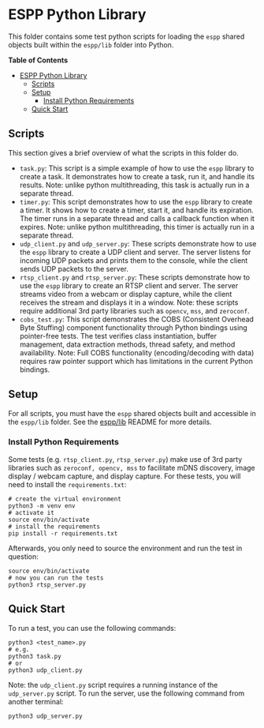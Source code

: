# ESPP Python Library

This folder contains some test python scripts for loading the `espp` shared
objects built within the `espp/lib` folder into Python.

<!-- markdown-toc start - Don't edit this section. Run M-x markdown-toc-refresh-toc -->
**Table of Contents**

- [ESPP Python Library](#espp-python-library)
  - [Scripts](#scripts)
  - [Setup](#setup)
    - [Install Python Requirements](#install-python-requirements)
  - [Quick Start](#quick-start)

<!-- markdown-toc end -->

## Scripts

This section gives a brief overview of what the scripts in this folder do.

- `task.py`: This script is a simple example of how to use the `espp` library to
  create a task. It demonstrates how to create a task, run it, and handle its
  results. Note: unlike python multithreading, this task is actually run in a
  separate thread.
- `timer.py`: This script demonstrates how to use the `espp` library to create a
  timer. It shows how to create a timer, start it, and handle its expiration.
  The timer runs in a separate thread and calls a callback function when it
  expires. Note: unlike python multithreading, this timer is actually run in a
  separate thread.
- `udp_client.py` and `udp_server.py`: These scripts demonstrate how to use the
  `espp` library to create a UDP client and server. The server listens for
  incoming UDP packets and prints them to the console, while the client sends
  UDP packets to the server.
- `rtsp_client.py` and `rtsp_server.py`: These scripts demonstrate how to use the
  `espp` library to create an RTSP client and server. The server streams video
  from a webcam or display capture, while the client receives the stream and
  displays it in a window. Note: these scripts require additional 3rd party
  libraries such as `opencv`, `mss`, and `zeroconf`.
- `cobs_test.py`: This script demonstrates the COBS (Consistent Overhead Byte Stuffing)
  component functionality through Python bindings using pointer-free tests. The test
  verifies class instantiation, buffer management, data extraction methods, thread safety,
  and method availability. Note: Full COBS functionality (encoding/decoding with data)
  requires raw pointer support which has limitations in the current Python bindings.
  

## Setup

For all scripts, you must have the `espp` shared objects built and
accessible in the `espp/lib` folder. See the [espp/lib](../lib/README.md)
README for more details.

### Install Python Requirements

Some tests (e.g. `rtsp_client.py`, `rtsp_server.py`) make use of 3rd party
libraries such as `zeroconf, opencv, mss` to facilitate mDNS discovery, image
display / webcam capture, and display capture. For these tests, you will need to
install the `requirements.txt`:

```console
# create the virtual environment
python3 -m venv env
# activate it
source env/bin/activate
# install the requirements
pip install -r requirements.txt
```

Afterwards, you only need to source the environment and run the test in
question:

```console
source env/bin/activate
# now you can run the tests
python3 rtsp_server.py
```

## Quick Start

To run a test, you can use the following commands:

```console
python3 <test_name>.py
# e.g.
python3 task.py
# or 
python3 udp_client.py
``` 

Note: the `udp_client.py` script requires a running instance of the
`udp_server.py` script. To run the server, use the following command from
another terminal:

```console
python3 udp_server.py
```

